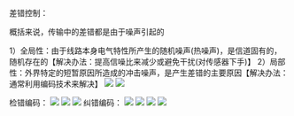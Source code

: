 差错控制：

概括来说，传输中的差错都是由于噪声引起的

1）全局性：由于线路本身电气特性所产生的随机噪声(热噪声)，是信道固有的，随机存在的【解决办法：提高信噪比来减少或避免干扰(对传感器下手)】
2）局部性：外界特定的短暂原因所造成的冲击噪声，是产生差错的主要原因【解决办法：通常利用编码技术来解决】
![](https://tva1.sinaimg.cn/large/008eGmZEly1gose16ypnlj30si0bln27.jpg)
![](https://tva1.sinaimg.cn/large/008eGmZEly1gose1hmfxyj31ps0rk1kx.jpg)


检错编码：
![](https://tva1.sinaimg.cn/large/008eGmZEly1gose2vycf6j30g40je42w.jpg)
![](https://tva1.sinaimg.cn/large/008eGmZEly1gose3c457gj30g404vjs6.jpg)
![](https://tva1.sinaimg.cn/large/008eGmZEly1gose3l5w7fj30ht031di9.jpg)
纠错编码：
![](https://tva1.sinaimg.cn/large/008eGmZEly1gose49qtlgj30g40ba76f.jpg)
![](https://tva1.sinaimg.cn/large/008eGmZEly1gose4uvg1zj30gb09e764.jpg)
![](https://tva1.sinaimg.cn/large/008eGmZEly1gose5bcklzj30gb0a140k.jpg)
![](https://tva1.sinaimg.cn/large/008eGmZEly1gose5psn7dj30gb0e340u.jpg)